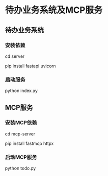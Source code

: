 # 待办业务系统及MCP服务

## 待办业务系统

### 安装依赖

cd server

pip install fastapi uvicorn

### 启动服务

python index.py

## MCP服务

### 安装MCP依赖

cd mcp-server

pip install fastmcp httpx

### 启动MCP服务

python todo.py
